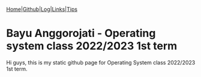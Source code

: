 [Home](.)|[Github](https://github.com/bayuanggorojati/os222)|[Log](TXT/mylog.txt)|[Links](links/)|[Tips](tips/)

# Bayu Anggorojati - Operating system class 2022/2023 1st term

Hi guys, this is my static github page for Operating System class 2022/2023 1st term.

